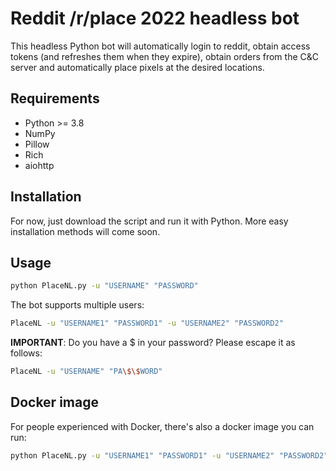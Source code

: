 # Reddit /r/place 2022 headless bot

This headless Python bot will automatically login to reddit, obtain access
tokens (and refreshes them when they expire), obtain orders from the C&C server
and automatically place pixels at the desired locations.

## Requirements

- Python >= 3.8
- NumPy
- Pillow
- Rich
- aiohttp

## Installation

For now, just download the script and run it with Python. More easy installation methods will come soon.

## Usage

```bash
python PlaceNL.py -u "USERNAME" "PASSWORD"
```

The bot supports multiple users:

```bash
PlaceNL -u "USERNAME1" "PASSWORD1" -u "USERNAME2" "PASSWORD2"
```

**IMPORTANT**: Do you have a $ in your password? Please escape it as follows:

```bash
PlaceNL -u "USERNAME" "PA\$\$WORD"
```

## Docker image

For people experienced with Docker, there's also a docker image you can run:

```bash
python PlaceNL.py -u "USERNAME1" "PASSWORD1" -u "USERNAME2" "PASSWORD2"
```
